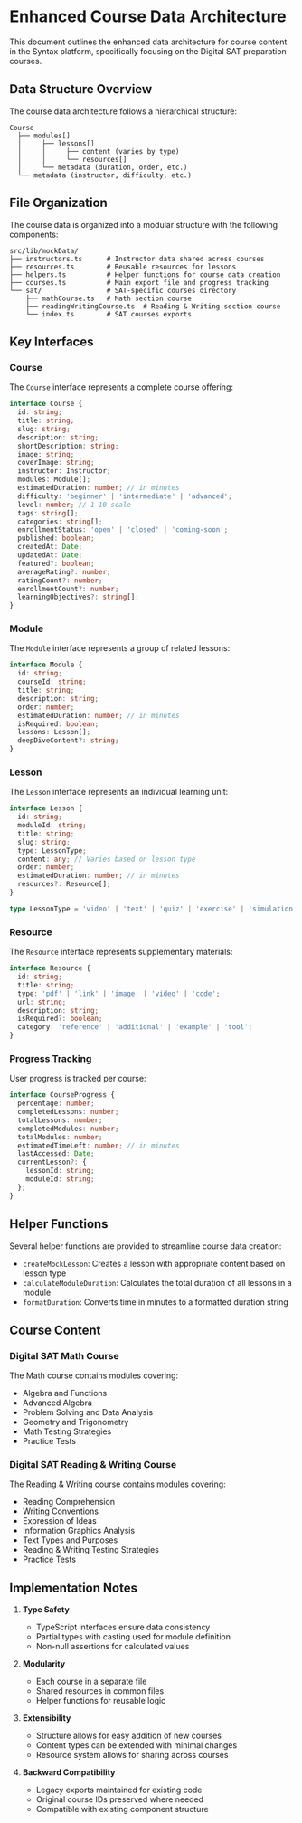# Enhanced Course Data Architecture

This document outlines the enhanced data architecture for course content in the Syntax platform, specifically focusing on the Digital SAT preparation courses.

## Data Structure Overview

The course data architecture follows a hierarchical structure:

```
Course
  ├── modules[]
  │     ├── lessons[]
  │     │     ├── content (varies by type)
  │     │     └── resources[]
  │     └── metadata (duration, order, etc.)
  └── metadata (instructor, difficulty, etc.)
```

## File Organization

The course data is organized into a modular structure with the following components:

```
src/lib/mockData/
├── instructors.ts      # Instructor data shared across courses
├── resources.ts        # Reusable resources for lessons
├── helpers.ts          # Helper functions for course data creation
├── courses.ts          # Main export file and progress tracking
└── sat/                # SAT-specific courses directory
    ├── mathCourse.ts   # Math section course
    ├── readingWritingCourse.ts  # Reading & Writing section course
    └── index.ts        # SAT courses exports
```

## Key Interfaces

### Course

The `Course` interface represents a complete course offering:

```typescript
interface Course {
  id: string;
  title: string;
  slug: string;
  description: string;
  shortDescription: string;
  image: string;
  coverImage: string;
  instructor: Instructor;
  modules: Module[];
  estimatedDuration: number; // in minutes
  difficulty: 'beginner' | 'intermediate' | 'advanced';
  level: number; // 1-10 scale
  tags: string[];
  categories: string[];
  enrollmentStatus: 'open' | 'closed' | 'coming-soon';
  published: boolean;
  createdAt: Date;
  updatedAt: Date;
  featured?: boolean;
  averageRating?: number;
  ratingCount?: number;
  enrollmentCount?: number;
  learningObjectives?: string[];
}
```

### Module

The `Module` interface represents a group of related lessons:

```typescript
interface Module {
  id: string;
  courseId: string;
  title: string;
  description: string;
  order: number;
  estimatedDuration: number; // in minutes
  isRequired: boolean;
  lessons: Lesson[];
  deepDiveContent?: string;
}
```

### Lesson

The `Lesson` interface represents an individual learning unit:

```typescript
interface Lesson {
  id: string;
  moduleId: string;
  title: string;
  slug: string;
  type: LessonType;
  content: any; // Varies based on lesson type
  order: number;
  estimatedDuration: number; // in minutes
  resources?: Resource[];
}

type LessonType = 'video' | 'text' | 'quiz' | 'exercise' | 'simulation';
```

### Resource

The `Resource` interface represents supplementary materials:

```typescript
interface Resource {
  id: string;
  title: string;
  type: 'pdf' | 'link' | 'image' | 'video' | 'code';
  url: string;
  description: string;
  isRequired?: boolean;
  category: 'reference' | 'additional' | 'example' | 'tool';
}
```

### Progress Tracking

User progress is tracked per course:

```typescript
interface CourseProgress {
  percentage: number;
  completedLessons: number;
  totalLessons: number;
  completedModules: number;
  totalModules: number;
  estimatedTimeLeft: number; // in minutes
  lastAccessed: Date;
  currentLesson?: {
    lessonId: string;
    moduleId: string;
  };
}
```

## Helper Functions

Several helper functions are provided to streamline course data creation:

- `createMockLesson`: Creates a lesson with appropriate content based on lesson type
- `calculateModuleDuration`: Calculates the total duration of all lessons in a module
- `formatDuration`: Converts time in minutes to a formatted duration string

## Course Content

### Digital SAT Math Course

The Math course contains modules covering:
- Algebra and Functions
- Advanced Algebra
- Problem Solving and Data Analysis
- Geometry and Trigonometry
- Math Testing Strategies
- Practice Tests

### Digital SAT Reading & Writing Course

The Reading & Writing course contains modules covering:
- Reading Comprehension
- Writing Conventions
- Expression of Ideas
- Information Graphics Analysis
- Text Types and Purposes
- Reading & Writing Testing Strategies
- Practice Tests

## Implementation Notes

1. **Type Safety**
   - TypeScript interfaces ensure data consistency
   - Partial types with casting used for module definition
   - Non-null assertions for calculated values

2. **Modularity**
   - Each course in a separate file
   - Shared resources in common files
   - Helper functions for reusable logic

3. **Extensibility**
   - Structure allows for easy addition of new courses
   - Content types can be extended with minimal changes
   - Resource system allows for sharing across courses

4. **Backward Compatibility**
   - Legacy exports maintained for existing code
   - Original course IDs preserved where needed
   - Compatible with existing component structure
